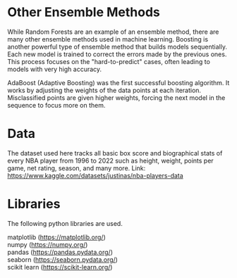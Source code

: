 # Other Ensemble Methods

While Random Forests are an example of an ensemble method, there are many other ensemble methods used in machine learning. Boosting is another powerful type of ensemble method that builds models sequentially. Each new model is trained to correct the errors made by the previous ones. This process focuses on the "hard-to-predict" cases, often leading to models with very high accuracy.

AdaBoost (Adaptive Boosting) was the first successful boosting algorithm. It works by adjusting the weights of the data points at each iteration. Misclassified points are given higher weights, forcing the next model in the sequence to focus more on them.

# Data

The dataset used here tracks all basic box score and biographical stats of every NBA player from 1996 to 2022 such as height, weight, points per game, net rating, season, and many more. Link: https://www.kaggle.com/datasets/justinas/nba-players-data

# Libraries
The following python libraries are used.

matplotlib (https://matplotlib.org/)  
numpy (https://numpy.org/)  
pandas (https://pandas.pydata.org/)  
seaborn (https://seaborn.pydata.org/)  
scikit learn (https://scikit-learn.org/)  
